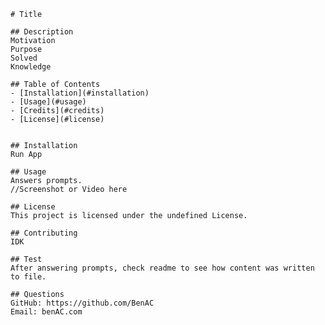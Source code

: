 
    # Title
    
    ## Description
    Motivation
    Purpose
    Solved
    Knowledge

    ## Table of Contents
    - [Installation](#installation)
    - [Usage](#usage)
    - [Credits](#credits)
    - [License](#license)

    
    ## Installation
    Run App
    
    ## Usage
    Answers prompts.
    //Screenshot or Video here

    ## License
    This project is licensed under the undefined License.
    
    ## Contributing
    IDK
    
    ## Test
    After answering prompts, check readme to see how content was written to file.
    
    ## Questions
    GitHub: https://github.com/BenAC
    Email: benAC.com
    